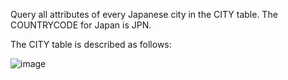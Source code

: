 Query all attributes of every Japanese city in the CITY table. The COUNTRYCODE for Japan is JPN.

The CITY table is described as follows:

![image](https://s3.amazonaws.com/hr-challenge-images/8137/1449729804-f21d187d0f-CITY.jpg)